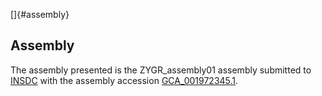 []{#assembly}

Assembly
--------

The assembly presented is the ZYGR\_assembly01 assembly submitted to
[INSDC](http://www.insdc.org) with the assembly accession
[GCA\_001972345.1](http://www.ebi.ac.uk/ena/data/view/GCA_001972345.1).
